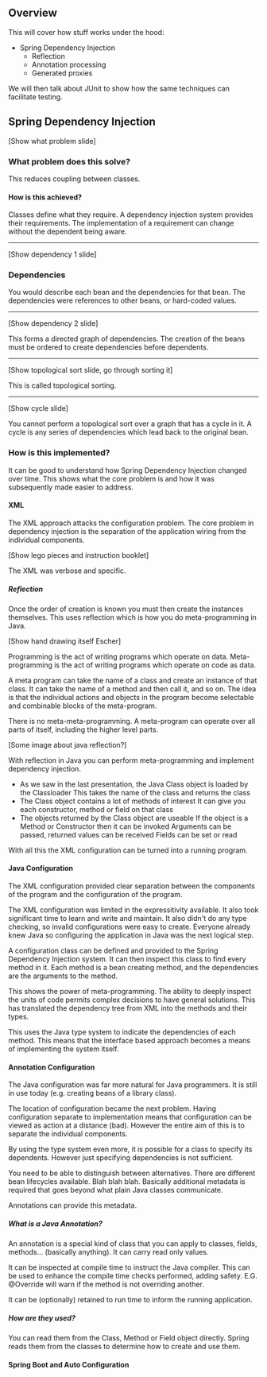 Overview
--------

This will cover how stuff works under the hood:
- Spring Dependency Injection
    - Reflection
    - Annotation processing
    - Generated proxies

We will then talk about JUnit to show how the same techniques can facilitate testing.

Spring Dependency Injection
---------------------------

[Show what problem slide]

### What problem does this solve?

This reduces coupling between classes.

#### How is this achieved?

Classes define what they require.
A dependency injection system provides their requirements.
The implementation of a requirement can change without the dependent being aware.

---

[Show dependency 1 slide]

### Dependencies

You would describe each bean and the dependencies for that bean.
The dependencies were references to other beans, or hard-coded values.

---

[Show dependency 2 slide]

This forms a directed graph of dependencies.
The creation of the beans must be ordered to create dependencies before dependents.

---

[Show topological sort slide, go through sorting it]

This is called topological sorting.

---

[Show cycle slide]

You cannot perform a topological sort over a graph that has a cycle in it.
A cycle is any series of dependencies which lead back to the original bean.

### How is this implemented?

It can be good to understand how Spring Dependency Injection changed over time.
This shows what the core problem is and how it was subsequently made easier to address.

#### XML

The XML approach attacks the configuration problem.
The core problem in dependency injection is the separation of the application wiring from the individual components.

[Show lego pieces and instruction booklet]

The XML was verbose and specific.

##### Reflection

Once the order of creation is known you must then create the instances themselves.
This uses reflection which is how you do meta-programming in Java.

[Show hand drawing itself Escher]

Programming is the act of writing programs which operate on data.
Meta-programming is the act of writing programs which operate on code as data.

A meta program can take the name of a class and create an instance of that class.
It can take the name of a method and then call it, and so on.
The idea is that the individual actions and objects in the program become selectable and combinable blocks of the meta-program.

There is no meta-meta-programming.
A meta-program can operate over all parts of itself, including the higher level parts.

[Some image about java reflection?]

With reflection in Java you can perform meta-programming and implement dependency injection.
 * As we saw in the last presentation, the Java Class object is loaded by the Classloader
   This takes the name of the class and returns the class
 * The Class object contains a lot of methods of interest
   It can give you each constructor, method or field on that class
 * The objects returned by the Class object are useable
   If the object is a Method or Constructor then it can be invoked
   Arguments can be passed, returned values can be received
   Fields can be set or read

With all this the XML configuration can be turned into a running program.

#### Java Configuration

The XML configuration provided clear separation between the components of the program and the configuration of the program.

The XML configuration was limited in the expressitivity available.
It also took significant time to learn and write and maintain.
It also didn't do any type checking, so invalid configurations were easy to create.
Everyone already knew Java so configuring the application in Java was the next logical step.

A configuration class can be defined and provided to the Spring Dependency Injection system.
It can then inspect this class to find every method in it.
Each method is a bean creating method, and the dependencies are the arguments to the method.

This shows the power of meta-programming.
The ability to deeply inspect the units of code permits complex decisions to have general solutions.
This has translated the dependency tree from XML into the methods and their types.

This uses the Java type system to indicate the dependencies of each method.
This means that the interface based approach becomes a means of implementing the system itself.

#### Annotation Configuration

The Java configuration was far more natural for Java programmers.
It is still in use today (e.g. creating beans of a library class).

The location of configuration became the next problem.
Having configuration separate to implementation means that configuration can be viewed as action at a distance (bad).
However the entire aim of this is to separate the individual components.

By using the type system even more, it is possible for a class to specify its dependents.
However just specifying dependencies is not sufficient.

You need to be able to distinguish between alternatives.
There are different bean lifecycles available.
Blah blah blah.
Basically additional metadata is required that goes beyond what plain Java classes communicate.

Annotations can provide this metadata.

##### What is a Java Annotation?

An annotation is a special kind of class that you can apply to classes, fields, methods... (basically anything).
It can carry read only values.

It can be inspected at compile time to instruct the Java compiler.
This can be used to enhance the compile time checks performed, adding safety.
E.G. @Override will warn if the method is not overriding another.

It can be (optionally) retained to run time to inform the running application.

##### How are they used?

You can read them from the Class, Method or Field object directly.
Spring reads them from the classes to determine how to create and use them.

#### Spring Boot and Auto Configuration
